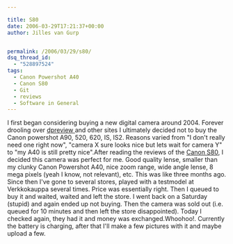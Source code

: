 ```yaml
---

title: S80
date: 2006-03-29T17:21:37+00:00
author: Jilles van Gurp


permalink: /2006/03/29/s80/
dsq_thread_id:
  - "528897524"
tags:
  - Canon Powershot A40
  - Canon S80
  - Git
  - reviews
  - Software in General
---
```

I first began considering buying a new digital camera around 2004. Forever drooling over [dpreview ](http://www.dpreview.com)and other sites I ultimately decided not to buy the Canon powershot A90, 520, 620, IS, IS2. Reasons varied from "I don't really need one right now", "camera X sure looks nice but lets wait for camera Y" to "my A40 is still pretty nice".After reading the reviews of the [Canon S80](http://www.dpreview.com/reviews/canons80/), I decided this camera was perfect for me. Good quality lense, smaller than my clunky Canon Powershot A40, nice zoom range, wide angle lense, 8 mega pixels (yeah I know, not relevant), etc. This was like three months ago. Since then I've gone to several stores, played with a testmodel at Verkkokauppa several times. Price was essentially right. Then I queued to buy it and waited, waited and left the store. I went back on a Saturday (stupid) and again ended up not buying. Then the camera was sold out (i.e. queued for 10 minutes and then left the store disappointed). Today I checked again, they had it and money was exchanged.Whoohoo!. Currently the battery is charging, after that I'll make a few pictures with it and maybe upload a few.